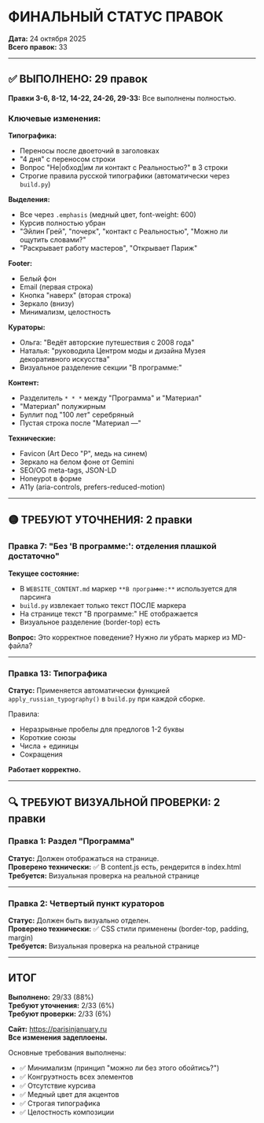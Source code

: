 # ФИНАЛЬНЫЙ СТАТУС ПРАВОК

**Дата:** 24 октября 2025  
**Всего правок:** 33

---

## ✅ ВЫПОЛНЕНО: 29 правок

**Правки 3-6, 8-12, 14-22, 24-26, 29-33:** Все выполнены полностью.

### Ключевые изменения:

**Типографика:**
- Переносы после двоеточий в заголовках
- "4 дня" с переносом строки
- Вопрос "Не|обход|им ли контакт с Реальностью?" в 3 строки
- Строгие правила русской типографики (автоматически через `build.py`)

**Выделения:**
- Все через `.emphasis` (медный цвет, font-weight: 600)
- Курсив полностью убран
- "Эйлин Грей", "почерк", "контакт с Реальностью", "Можно ли ощутить словами?"
- "Раскрывает работу мастеров", "Открывает Париж"

**Footer:**
- Белый фон
- Email (первая строка)
- Кнопка "наверх" (вторая строка)
- Зеркало (внизу)
- Минимализм, целостность

**Кураторы:**
- Ольга: "Ведёт авторские путешествия с 2008 года"
- Наталья: "руководила Центром моды и дизайна Музея декоративного искусства"
- Визуальное разделение секции "В программе:"

**Контент:**
- Разделитель `* * *` между "Программа" и "Материал"
- "Материал" полужирным
- Буллит под "100 лет" серебряный
- Пустая строка после "Материал —"

**Технические:**
- Favicon (Art Deco "P", медь на синем)
- Зеркало на белом фоне от Gemini
- SEO/OG meta-tags, JSON-LD
- Honeypot в форме
- A11y (aria-controls, prefers-reduced-motion)

---

## 🟡 ТРЕБУЮТ УТОЧНЕНИЯ: 2 правки

### Правка 7: "Без 'В программе:': отделения плашкой достаточно"

**Текущее состояние:**
- В `WEBSITE_CONTENT.md` маркер `**В программе:**` используется для парсинга
- `build.py` извлекает только текст ПОСЛЕ маркера
- На странице текст "В программе:" НЕ отображается
- Визуальное разделение (border-top) есть

**Вопрос:** Это корректное поведение? Нужно ли убрать маркер из MD-файла?

---

### Правка 13: Типографика

**Статус:** Применяется автоматически функцией `apply_russian_typography()` в `build.py` при каждой сборке.

Правила:
- Неразрывные пробелы для предлогов 1-2 буквы
- Короткие союзы
- Числа + единицы
- Сокращения

**Работает корректно.**

---

## 🔍 ТРЕБУЮТ ВИЗУАЛЬНОЙ ПРОВЕРКИ: 2 правки

### Правка 1: Раздел "Программа"

**Статус:** Должен отображаться на странице.  
**Проверено технически:** ✅ В content.js есть, рендерится в index.html  
**Требуется:** Визуальная проверка на реальной странице

---

### Правка 2: Четвертый пункт кураторов

**Статус:** Должен быть визуально отделен.  
**Проверено технически:** ✅ CSS стили применены (border-top, padding, margin)  
**Требуется:** Визуальная проверка на реальной странице

---

## ИТОГ

**Выполнено:** 29/33 (88%)  
**Требуют уточнения:** 2/33 (6%)  
**Требуют проверки:** 2/33 (6%)

**Сайт:** https://parisinjanuary.ru  
**Все изменения задеплоены.**

Основные требования выполнены:
- ✅ Минимализм (принцип "можно ли без этого обойтись?")
- ✅ Конгруэтность всех элементов
- ✅ Отсутствие курсива
- ✅ Медный цвет для акцентов
- ✅ Строгая типографика
- ✅ Целостность композиции


